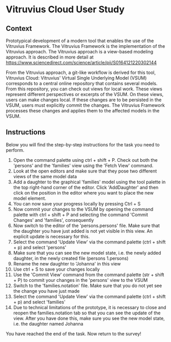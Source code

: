 # Vitruvius Cloud User Study

## Context
Prototypical development of a modern tool that enables the use of the Vitruvius Framework.
The Vitruvius Framework is the implementation of the Vitruvius approach. The Vitruvius approach is a view-based modeling approach. It is described in more detail at https://www.sciencedirect.com/science/article/pii/S0164121220302144

From the Vitruvius approach, a git-like workflow is derived for this tool, Vitruvius Cloud:
Vitruvius' Virtual Single Underlying Model (VSUM) corresponds to a central online repository that contains several models. From this repository, you can check out views for local work. These views represent different perspectives or excerpts of the VSUM. On these views, users can make changes local. If these changes are to be persisted in the VSUM, users must explicitly commit the changes. The Vitruvius Framework processes these changes and applies them to the affected models in the VSUM.


## Instructions

Below you will find the step-by-step instructions for the task you need to perform.

1. Open the command palette using ctrl + shift + P. Check out both the 'persons' and the 'families' view using the 'Fetch View' command.
2. Look at the open editors and make sure that they pose two different views of the same model data
3. Add a daughter to the graphical 'families' model using the tool palette in the top right-hand corner of the editor. Click 'AddDaughter' and then click on the position in the editor where you want to place the new model element.
4. You can now save your progress locally by pressing Ctrl + S
5. Now commit your changes to the VSUM by opening the command palette with ctrl + shift + P and selecting the command 'Commit Changes' and 'families', consequently
6. Now switch to the editor of the 'persons.persons' file. Make sure that the daughter you have just added is not yet visible in this view. An explicit update is necessary for this.
7. Select the command 'Update View' via the command palette (ctrl + shift + p) and select 'persons'
8. Make sure that you can see the new model state, i.e. the newly added daughter, in the newly created file (persons 1.persons)
9. Rename the new daughter to 'Johanna' in this view
10. Use ctrl + S to save your changes locally
11. Use the 'Commit View' command from the command palette (str + shift + P) to commit your changes in the 'persons' view to the VSUM
12. Switch to the 'families.notation' file. Make sure that you do not yet see the change you have just made
13. Select the command 'Update View' via the command palette (ctrl + shift + p) and select 'families'
14. Due to technical limitations of the prototype, it is necessary to close and reopen the families.notation tab so that you can see the update of the view. After you have done this, make sure you see the new model state, i.e. the daughter named Johanna

You have reached the end of the task. Now return to the survey!
